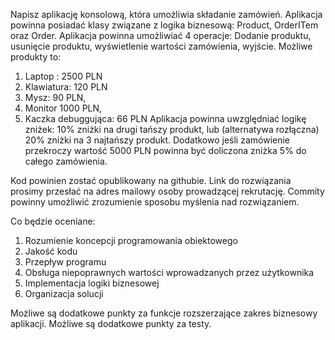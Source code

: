 ﻿Napisz aplikację konsolową, która umożliwia składanie zamówień.
Aplikacja powinna posiadać klasy związane z logika biznesową: Product, OrderITem oraz Order.
Aplikacja powinna umożliwiać 4 operacje: Dodanie produktu, usunięcie produktu, wyświetlenie
wartości zamówienia, wyjście.
Możliwe produkty to:
1. Laptop : 2500 PLN
2. Klawiatura: 120 PLN
3. Mysz: 90 PLN,
4. Monitor 1000 PLN,
5. Kaczka debuggująca: 66 PLN
Aplikacja powinna uwzględniać logikę zniżek: 10% zniżki na drugi tańszy produkt, lub (alternatywa
rozłączna) 20% zniżki na 3 najtańszy produkt. Dodatkowo jeśli zamówienie przekroczy wartość 5000
PLN powinna być doliczona zniżka 5% do całego zamówienia.

Kod powinien zostać opublikowany na githubie. Link do rozwiązania prosimy przesłać na adres
mailowy osoby prowadzącej rekrutację. Commity powinny umożliwić zrozumienie sposobu myślenia
nad rozwiązaniem.

Co będzie oceniane:
1. Rozumienie koncepcji programowania obiektowego
2. Jakość kodu
3. Przepływ programu
4. Obsługa niepoprawnych wartości wprowadzanych przez użytkownika
5. Implementacja logiki biznesowej
6. Organizacja solucji

Możliwe są dodatkowe punkty za funkcje rozszerzające zakres biznesowy aplikacji.
Możliwe są dodatkowe punkty za testy.